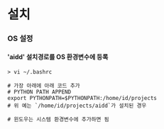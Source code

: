# 설치

### OS 설정

#### 'aidd' 설치경로를 OS 환경변수에 등록
```code
> vi ~/.bashrc

# 가장 아래에 아래 코드 추가
# PYTHON PATH APPEND
export PYTHONPATH=$PYTHONPATH:/home/id/projects
# 위 예는 `/home/id/projects/aidd`가 설치된 경우

# 윈도우는 시스템 환경변수에 추가하면 됨
```
